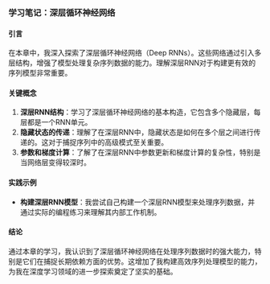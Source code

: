 ### 学习笔记：深层循环神经网络

#### 引言
在本章中，我深入探索了深层循环神经网络（Deep RNNs）。这些网络通过引入多层结构，增强了模型处理复杂序列数据的能力。理解深层RNN对于构建更有效的序列模型非常重要。

#### 关键概念
1. **深层RNN结构**：学习了深层循环神经网络的基本构造，它包含多个隐藏层，每层都是一个RNN单元。
2. **隐藏状态的传递**：理解了在深层RNN中，隐藏状态是如何在多个层之间进行传递的。这对于捕捉序列中的高级模式至关重要。
3. **参数和梯度计算**：了解了在深层RNN中参数更新和梯度计算的复杂性，特别是当网络层变得较深时。

#### 实践示例
- **构建深层RNN模型**：我尝试自己构建一个深层RNN模型来处理序列数据，并通过实际的编程练习来理解其内部工作机制。

#### 结论
通过本章的学习，我认识到了深层循环神经网络在处理序列数据时的强大能力，特别是它们在捕捉长期依赖方面的优势。这增加了我构建高效序列处理模型的能力，为我在深度学习领域的进一步探索奠定了坚实的基础。